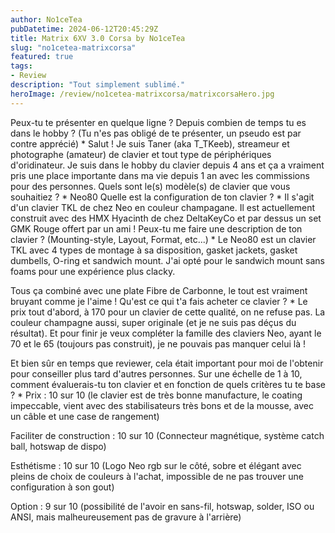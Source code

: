 ```yaml
---
author: No1ceTea
pubDatetime: 2024-06-12T20:45:29Z
title: Matrix 6XV 3.0 Corsa by No1ceTea
slug: "no1cetea-matrixcorsa"
featured: true
tags:
- Review
description: "Tout simplement sublimé."
heroImage: /review/no1cetea-matrixcorsa/matrixcorsaHero.jpg
---
```


Peux-tu te présenter en quelque ligne ? Depuis combien de temps tu es dans le hobby ? (Tu n'es pas obligé de te présenter, un pseudo est par contre apprécié)
*
Salut ! Je suis Taner (aka T_TKeeb), streameur et photographe (amateur) de clavier et tout type de périphériques d'oridinateur. 
Je suis dans le hobby du clavier depuis 4 ans et ça a vraiment pris une place importante dans ma vie depuis 1 an avec les commissions pour des personnes.
Quels sont le(s) modèle(s) de clavier que vous souhaitiez ?
*
Neo80
Quelle est la configuration de ton clavier ?
*
Il s'agit d'un clavier TKL de chez Neo en couleur champagane. Il est actuellement construit avec des HMX Hyacinth de chez DeltaKeyCo et par dessus un set GMK Rouge offert par un ami !
Peux-tu me faire une description de ton clavier ? (Mounting-style, Layout, Format, etc...)
*
Le Neo80 est un clavier TKL avec 4 types de montage à sa disposition, gasket jackets, gasket dumbells, O-ring et sandwich mount. 
J'ai opté pour le sandwich mount sans foams pour une expérience plus clacky.

Tous ça combiné avec une plate Fibre de Carbonne, le tout est vraiment bruyant comme je l'aime ! 
Qu'est ce qui t'a fais acheter ce clavier ?
*
Le prix tout d'abord, à 170 pour un clavier de cette qualité, on ne refuse pas. La couleur champagne aussi, super originale (et je ne suis pas déçus du résultat). Et pour finir je veux compléter la famille des claviers Neo, ayant le 70 et le 65 (toujours pas construit), je ne pouvais pas manquer celui là !

Et bien sûr en temps que reviewer, cela était important pour moi de l'obtenir pour conseiller plus tard d'autres personnes.
Sur une échelle de 1 à 10, comment évaluerais-tu ton clavier et en fonction de quels critères tu te base ?
*
Prix : 10 sur 10 (le clavier est de très bonne manufacture, le coating impeccable, vient avec des stabilisateurs très bons et de la mousse, avec un câble et une case de rangement)  

Faciliter de construction : 10 sur 10 (Connecteur magnétique, système catch ball, hotswap de dispo)

Esthétisme : 10 sur 10 (Logo Neo rgb sur le côté, sobre et élégant avec pleins de choix de couleurs à l'achat, impossible de ne pas trouver une configuration à son gout)

Option : 9 sur 10 (possibilité de l'avoir en sans-fil, hotswap, solder, ISO ou ANSI, mais malheureusement pas de gravure à l'arrière)